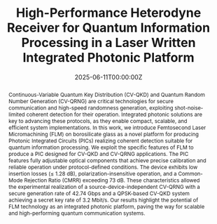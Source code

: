 ---
title: "High-Performance Heterodyne Receiver for Quantum Information Processing in a Laser Written Integrated Photonic Platform"
authors:
- Andrea Peri
- Giulio Gualandi
- Tommaso Bertapelle
- Mattia Sabatini
- Giacomo Corrielli
- nanoy
- Davide Giacomo Marangon
- Giuseppe Vallone
- Paolo Villoresi
- Roberto Osellame
- Marco Avesani

date: "2025-06-11T00:00:00Z"
doi: "10.48550/arXiv.2506.08924"

# Schedule page publish date (NOT publication's date).
publishDate: "2024-06-11T00:00:00Z"

# Publication type.
# Accepts a single type but formatted as a YAML list (for Hugo requirements).
# Enter a publication type from the CSL standard.
publication_types: ["article"]

# Publication name and optional abbreviated publication name.
publication: ""
publication_short: ""

abstract: Continuous-Variable Quantum Key Distribution (CV-QKD) and Quantum Random Number Generation (CV-QRNG) are critical technologies for secure communication and high-speed randomness generation, exploiting shot-noise-limited coherent detection for their operation. Integrated photonic solutions are key to advancing these protocols, as they enable compact, scalable, and efficient system implementations. In this work, we introduce Femtosecond Laser Micromachining (FLM) on borosilicate glass as a novel platform for producing Photonic Integrated Circuits (PICs) realizing coherent detection suitable for quantum information processing. We exploit the specific features of FLM to produce a PIC designed for CV-QKD and CV-QRNG applications. The PIC features fully adjustable optical components that achieve precise calibration and reliable operation under protocol-defined conditions. The device exhibits low insertion losses (≤ 1.28 dB), polarization-insensitive operation, and a Common-Mode Rejection Ratio (CMRR) exceeding 73 dB. These characteristics allowed the experimental realization of a source-device-independent CV-QRNG with a secure generation rate of 42.74 Gbps and a QPSK-based CV-QKD system achieving a secret key rate of 3.2 Mbit/s. Our results highlight the potential of FLM technology as an integrated photonic platform, paving the way for scalable and high-performing quantum communication systems. 

# Summary. An optional shortened abstract.
summary: 
tags:
  - Chips
  - CV-QKD
  - CV-QRNG
featured: true

# links:
# - name: ""
#   url: ""
url_pdf: https://arxiv.org/pdf/2506.08924
url_code: ''
url_dataset: ''
url_poster: ''
url_project: ''
url_slides: ''
url_source: ''
url_video: ''

# Featured image
# To use, add an image named `featured.jpg/png` to your page's folder. 
image:
  caption: 'Zoomed picture of the chip.'
  focal_point: ""
  preview_only: false

# Associated Projects (optional).
#   Associate this publication with one or more of your projects.
#   Simply enter your project's folder or file name without extension.
#   E.g. `internal-project` references `content/project/internal-project/index.md`.
#   Otherwise, set `projects: []`.
projects: []

# Slides (optional).
#   Associate this publication with Markdown slides.
#   Simply enter your slide deck's filename without extension.
#   E.g. `slides: "example"` references `content/slides/example/index.md`.
#   Otherwise, set `slides: ""`.
slides: 
---